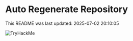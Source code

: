 # Auto Regenerate Repository

This README was last updated: 2025-07-02 20:10:05

 ![TryHackMe](https://tryhackme.com/badge/533634)
